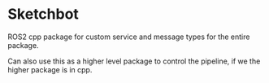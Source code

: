 # Sketchbot

ROS2 cpp package for custom service and message types for the entire package.

Can also use this as a higher level package to control the pipeline, if we the higher package is in cpp.
